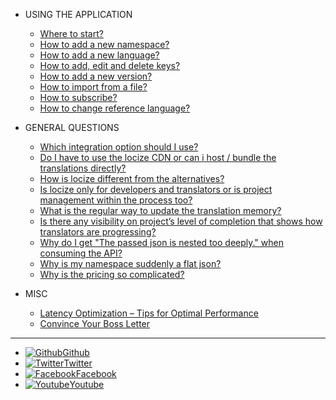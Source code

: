 - USING THE APPLICATION

  - [Where to start?](using-the-application/where-to-start.md)
  - [How to add a new namespace?](using-the-application/how-to-add-a-new-namespace.md)
  - [How to add a new language?](using-the-application/how-to-add-a-new-language.md)
  - [How to add, edit and delete keys?](using-the-application/how-to-add-edit-and-delete-keys.md)
  - [How to add a new version?](using-the-application/how-to-add-a-new-version.md)
  - [How to import from a file?](using-the-application/how-to-import-from-a-file.md)
  - [How to subscribe?](using-the-application/how-to-subscribe.md)
  - [How to change reference language?](using-the-application/how-to-change-reference-language.md)

- GENERAL QUESTIONS

  - [Which integration option should I use?](general-questions/which-integration-option-should-i-use.md)
  - [Do I have to use the locize CDN or can i host / bundle the translations directly?](general-questions/do-i-have-to-use-the-locize-cdn-or-can-i-host-bundle-the-translations-directly.md)
  - [How is locize different from the alternatives?](general-questions/how-is-locize-different-from-the-alternatives.md)
  - [Is locize only for developers and translators or is project management within the process too?](general-questions/is-locize-only-for-developers-and-translators-or-is-project-management-within-the-process-too.md)
  - [What is the regular way to update the translation memory?](general-questions/what-is-the-regular-way-to-update-the-translation-memory.md)
  - [Is there any visibility on project’s level of completion that shows how translators are progressing?](general-questions/is-there-any-visibility-on-projects-level-of-completion-that-shows-how-translators-are-progressing-o.md)
  - [Why do I get "The passed json is nested too deeply." when consuming the API?](general-questions/why-do-i-get-the-passed-json-is-nested-too-deeply.-when-consuming-the-api.md)
  - [Why is my namespace suddenly a flat json?](general-questions/why-is-my-namespace-suddenly-a-flat-json.md)
  - [Why is the pricing so complicated?](general-questions/why-is-the-pricing-so-complicated.md)


- MISC

  - [Latency Optimization – Tips for Optimal Performance](misc/latency-optimization-tips-for-optimal-performance.md)
  - [Convince Your Boss Letter](misc/convince-your-boss-letter.md)


---
- [![Github](https://icongram.jgog.in/simple/github.svg?color=808080&size=16)Github](https://github.com/locize)
- [![Twitter](https://icongram.jgog.in/simple/twitter.svg?colored&size=16)Twitter](http://twitter.com/locize)
- [![Facebook](https://icongram.jgog.in/simple/facebook.svg?colored&size=16)Facebook](https://www.facebook.com/Locize-1672640746084189/)
- [![Youtube](https://icongram.jgog.in/simple/youtube.svg?colored&size=16)Youtube](https://www.youtube.com/channel/UCPYQjBbbXojUcB8qjeIB3uA)